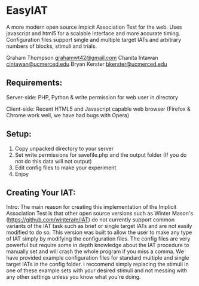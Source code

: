 EasyIAT
=======

A more modern open source Impicit Association Test for the web.  Uses javascript and html5 for a scalable interface and more accurate timing.  Configuration files support single and multiple target IATs and arbitrary numbers of blocks, stimuli and trials.

Graham Thompson grahamwt42@gmail.com
Chanita Intawan cintawan@ucmerced.edu
Bryan Kerster bkerster@ucmerced.edu

Requirements:
-------------
Server-side: PHP, Python & write permission for web user in directory
	     
Client-side: Recent HTML5 and Javascript capable web browser (Firefox & Chrome work well, we have had bugs with Opera)

Setup: 
-------------
1) Copy unpacked directory to your server
2) Set write permissions for savefile.php and the output folder (If you do not do this data will not output)
3) Edit config files to make your experiment
4) Enjoy

Creating Your IAT:
-------------------------
Intro:
The main reason for creating this implementation of the Implicit Association Test is that other open source versions such as Winter Mason's (https://github.com/winteram/IAT) do not currently support common variants of the IAT task such as brief or single target IATs and are not easily modified to do so.  This version was built to allow the user to make any type of IAT simply by modifying the configuration files.  The config files are very powerful but require some in depth knowledge about the IAT procedure to manually set and will crash the whole program if you miss a comma.  We have provided example configuration files for standard multiple and single target IATs in the config folder.  I reccomend simply replacing the stimuli in one of these example sets with your desired stimuli and not messing with any other settings unless you know what you're doing.

